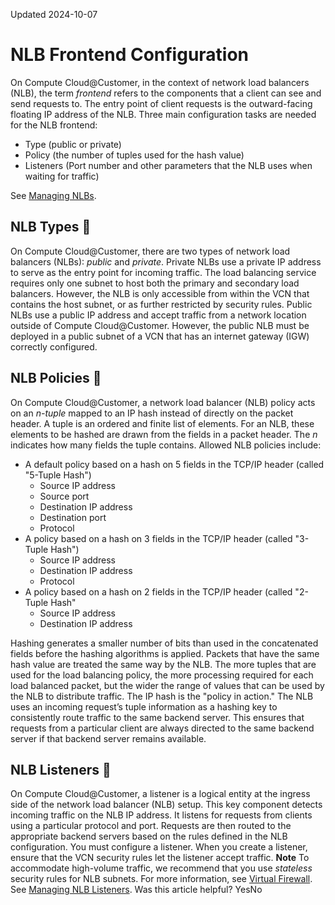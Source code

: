 Updated 2024-10-07
# NLB Frontend Configuration
On Compute Cloud@Customer, in the context of network load balancers (NLB), the term _frontend_ refers to the components that a client can see and send requests to. The entry point of client requests is the outward-facing floating IP address of the NLB.
Three main configuration tasks are needed for the NLB frontend: 
  * Type (public or private)
  * Policy (the number of tuples used for the hash value)
  * Listeners (Port number and other parameters that the NLB uses when waiting for traffic) 


See [Managing NLBs](https://docs.oracle.com/en-us/iaas/compute-cloud-at-customer/topics/nlb/managing-nlbs.htm#managing-nlb "On Compute Cloud@Customer, you can create, view, edit and delete Network Load Balancers \(NLBs\).").
## NLB Types 🔗 
On Compute Cloud@Customer, there are two types of network load balancers (NLBs): _public_ and _private_.
Private NLBs use a private IP address to serve as the entry point for incoming traffic. The load balancing service requires only one subnet to host both the primary and secondary load balancers. However, the NLB is only accessible from within the VCN that contains the host subnet, or as further restricted by security rules.
Public NLBs use a public IP address and accept traffic from a network location outside of Compute Cloud@Customer. However, the public NLB must be deployed in a public subnet of a VCN that has an internet gateway (IGW) correctly configured.
## NLB Policies 🔗 
On Compute Cloud@Customer, a network load balancer (NLB) policy acts on an _n-tuple_ mapped to an IP hash instead of directly on the packet header. A tuple is an ordered and finite list of elements. For an NLB, these elements to be hashed are drawn from the fields in a packet header. The _n_ indicates how many fields the tuple contains.
Allowed NLB policies include:
  * A default policy based on a hash on 5 fields in the TCP/IP header (called "5-Tuple Hash") 
    * Source IP address
    * Source port
    * Destination IP address
    * Destination port
    * Protocol 
  * A policy based on a hash on 3 fields in the TCP/IP header (called "3-Tuple Hash") 
    * Source IP address
    * Destination IP address
    * Protocol 
  * A policy based on a hash on 2 fields in the TCP/IP header (called "2-Tuple Hash" 
    * Source IP address
    * Destination IP address


Hashing generates a smaller number of bits than used in the concatenated fields before the hashing algorithms is applied. Packets that have the same hash value are treated the same way by the NLB.
The more tuples that are used for the load balancing policy, the more processing required for each load balanced packet, but the wider the range of values that can be used by the NLB to distribute traffic. 
The IP hash is the "policy in action." The NLB uses an incoming request’s tuple information as a hashing key to consistently route traffic to the same backend server. This ensures that requests from a particular client are always directed to the same backend server if that backend server remains available.
## NLB Listeners 🔗 
On Compute Cloud@Customer, a listener is a logical entity at the ingress side of the network load balancer (NLB) setup. This key component detects incoming traffic on the NLB IP address. It listens for requests from clients using a particular protocol and port. Requests are then routed to the appropriate backend servers based on the rules defined in the NLB configuration. You must configure a listener. 
When you create a listener, ensure that the VCN security rules let the listener accept traffic.
**Note**
To accommodate high-volume traffic, we recommend that you use _stateless_ security rules for NLB subnets. For more information, see [Virtual Firewall](https://docs.oracle.com/en-us/iaas/compute-cloud-at-customer/topics/network/virtual-firewall.htm#virtual-firewall "On Compute Cloud@Customer, the Networking service offers two virtual firewall features that both use security rules to control traffic at the packet level – security lists and network security groups \(NSGs\). They offer different ways to apply security rules to a set of virtual network interface cards \(VNICs\).").
See [Managing NLB Listeners](https://docs.oracle.com/en-us/iaas/compute-cloud-at-customer/topics/nlb/managing-nlb-listeners.htm#managing-nlb-listeners "On Compute Cloud@Customer, use listeners to check for incoming traffic on the network load balancer IP address.").
Was this article helpful?
YesNo


